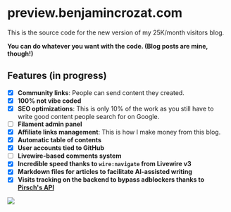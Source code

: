 # preview.benjamincrozat.com

This is the source code for the new version of my 25K/month visitors blog.

**You can do whatever you want with the code. (Blog posts are mine, though!)**

## Features (in progress)

- [x] **Community links**: People can send content they created.
- [x] **100% not vibe coded**
- [x] **SEO optimizations**: This is only 10% of the work as you still have to write good content people search for on Google.
- [ ] **Filament admin panel**
- [x] **Affiliate links management**: This is how I make money from this blog.
- [x] **Automatic table of contents**
- [x] **User accounts tied to GitHub**
- [ ] **Livewire-based comments system**
- [x] **Incredible speed thanks to `wire:navigate` from Livewire v3**
- [x] **Markdown files for articles to facilitate AI-assisted writing**
- [x] **Visits tracking on the backend to bypass adblockers thanks to [Pirsch's API](https://benjamincrozat.com/recommends/pirsch-analytics)**

![](https://github.com/user-attachments/assets/e63510de-bb76-4959-95a5-76015f6ab555)
